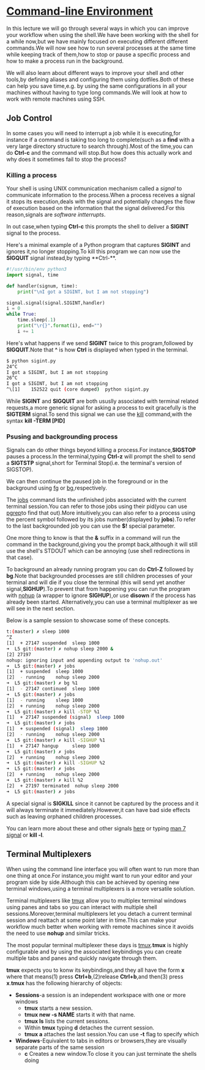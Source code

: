 # [Command-line Environment](https://youtu.be/e8BO_dYxk5c)
In this lecture we will go through several ways in which you can improve your workflow when using the shell.We have been working with the shell for a while now,but we have mainly focused on executing different different commands.We will now see how to run several processes at the same time while keeping track of them,how to stop or pause a specific process and how to make a process run in the background.

We will also learn about different ways to improve your shell and other tools,by defining aliases and configuring them using dotfiles.Both of these can help you save time,e.g. by using the same configurations in all your machines without having to type long commands.We will look at how to work with remote machines using SSH.

## Job Control
In some cases you will need to interrupt a job while it is executing,for instance if a command is taking too long to complete(such as a **find** with a very large directory structure to search through).Most of the time,you can do **Ctrl-c** and the command will stop.But how does this actually work and why does it sometimes fail to stop the process?

### Killing a process
Your shell is using UNIX communication mechanism called a *signal* to communicate information to the process.When a process receives a signal it stops its execution,deals with the signal and potentially changes the flow of execution based on the information that the signal delivered.For this reason,signals are *software intterrupts*.

In out case,when typing **Ctrl-c** this prompts the shell to deliver a **SIGINT** signal to the process.

Here's a minimal example of a Python program that captures **SIGINT** and ignores it,no longer stopping.To kill this program we can now use the **SIGQUIT** signal instead,by typing **Ctrl-\**.
```python
#!/usr/bin/env python3
import signal, time

def handler(signum, time):
    print("\nI got a SIGINT, but I am not stopping")

signal.signal(signal.SIGINT,handler)
i = 0
while True:
    time.sleep(.1)
    print("\r{}".format(i), end="")
    i += 1
```
Here's what happens if we send **SIGINT** twice to this program,followed by **SIGQUIT**.Note that **^** is how **Ctrl** is displayed when typed in the terminal.
```bash
$ python sigint.py
24^C
I got a SIGINT, but I am not stopping
26^C
I got a SIGINT, but I am not stopping
^\[1]    152522 quit (core dumped)  python sigint.py
```
While **SIGINT** and **SIGQUIT** are both ususlly associated with terminal related requests,a more generic signal for asking a process to exit gracefully is the **SIGTERM** signal.To send this signal we can use the [kill](https://www.man7.org/linux/man-pages/man1/kill.1.html) command,with the syntax **kill -TERM [PID]**
### Psusing and backgrounding process
Signals can do other things beyond killing a process.For instance,**SIGSTOP** pauses a process.In the terminal,typing **Ctrl-z** will prompt the shell to send a **SIGTSTP** signal,short for Terminal Stop(i.e. the terminal's version of SIGSTOP).

We can then continue the paused job in the foreground or in the background using [fg](https://www.man7.org/linux/man-pages/man1/fg.1p.html) or [bg](http://man7.org/linux/man-pages/man1/bg.1p.html),respectively.

The [jobs](ihttps://www.man7.org/linux/man-pages/man1/jobs.1p.html) command lists the unfinished jobs associated with the current terminal session.You can refer to those jobs using their pid(you can use [pgrep]()to find that out).More intuitively,you can also refer to a process using the percent symbol followed by its jobs number(displayed by **jobs**).To refer to the last backgrounded job you can use the **$!** special parameter.

One more thing to know is that the **&** suffix in a command will run the command in the background,giving you the prompt back,although it will still use the shell's STDOUT which can be annoying (use shell redirections in that case).

To background an already running program you can do **Ctrl-Z** followed by **bg**.Note that backgrounded processes are still  children processes of your terminal and will die if you close the terminal (this will send yet another signal,**SIGHUP**).To prevent that from happening you can run the program with [nohup]() (a wrapper to ignore **SIGHUP**),or use **disown** if the process has already been started. Alternatively,you can use a terminal multiplexer as we will see in the next section.

Below is a sample session to showcase some of these concepts.
```bash
t:(master) ✗ sleep 1000
^Z
[1]  + 27147 suspended  sleep 1000
➜  L5 git:(master) ✗ nohup sleep 2000 &
[2] 27197
nohup: ignoring input and appending output to 'nohup.out'                                                     
➜  L5 git:(master) ✗ jobs
[1]  + suspended  sleep 1000
[2]  - running    nohup sleep 2000
➜  L5 git:(master) ✗ bg %1
[1]  - 27147 continued  sleep 1000
➜  L5 git:(master) ✗ jobs
[1]  - running    sleep 1000
[2]  + running    nohup sleep 2000
➜  L5 git:(master) ✗ kill -STOP %1
[1]  + 27147 suspended (signal)  sleep 1000                                                                   
➜  L5 git:(master) ✗ jobs
[1]  + suspended (signal)  sleep 1000
[2]  - running    nohup sleep 2000
➜  L5 git:(master) ✗ kill -SIGHUP %1
[1]  + 27147 hangup     sleep 1000                                                                            
➜  L5 git:(master) ✗ jobs
[2]  + running    nohup sleep 2000
➜  L5 git:(master) ✗ kill -SIGHUP %2
➜  L5 git:(master) ✗ jobs
[2]  + running    nohup sleep 2000
➜  L5 git:(master) ✗ kill %2        
[2]  + 27197 terminated  nohup sleep 2000                                                                     
➜  L5 git:(master) ✗ jobs   
```
A special signal is **SIGKILL** since it cannot be captured by the process and it will always terminate it immediately.However,it can have bad side effects such as leaving orphaned children processes.

You can learn more about these and other signals [here]() or typing [man 7 signal]() or **kill -l**.

## Terminal Multiplexers
When using the command line interface you will often want to run more than one thing at once.For instance,you might want to run your editor and your program side by side.Although this can be achieved by opening new terminal windows,using a terminal multiplexers is a more versatile solution.

Terminal multiplexers like [tmux]() allow you to multiplex terminal windows using panes and tabs so you can interact with multiple shell sessions.Moreover,terminal multiplexers let you detach a current terminal session and reattach at some point later in time.This can make your workflow much better when working with remote machines since it avoids the need to use **nohup** and similar tricks.

The most popular terminal multiplexer these days is [tmux]().**tmux** is highly configurable and by using the associated keybindings you can create multiple tabs and panes and quickly navigate through them.

**tmux** expects you to konw its keybindings,and they all have the form **<C-b>** **x** where that means(1) press **Ctrl+b**,(2)release **Ctrl+b**,and then(3) press **x**.**tmux** has the following hierarchy of objects:

- **Sessions**-a session is an independent workspace with one or more windows
    - **tmux** starts a new session.
    - **tmux new -s NAME** starts it with that name.
    - **tmux ls** lists the current sessions.
    - Within **tmux** typing **<C-b> d** detaches the current session.
    - **tmux a** attaches the last session.You can use **-t** flag to specify which
- **Windows**-Equivalent to tabs in editors or browsers,they are visually separate parts of the same session
    - **<C-b> c** Creates a new window.To close it you can just terminate the shells doing **<C-d>**

